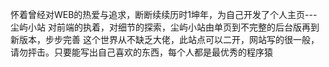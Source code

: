 怀着曾经对WEB的热爱与追求，断断续续历时1坤年，为自己开发了个人主页---尘屿小站
对前端的执着，对细节的探索，尘屿小站由单页到不完整的后台版再到新版本，步步完善
这个世界从不缺乏大佬，此站点可以二开，网站写的很一般，请勿抨击。只要能写出自己喜欢的东西，每个人都是最优秀的程序猿
